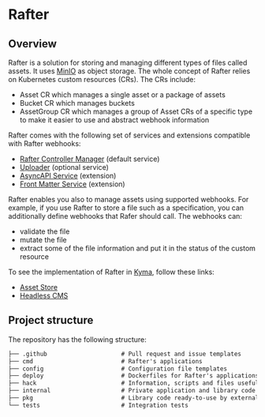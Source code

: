 # Rafter

## Overview

Rafter is a solution for storing and managing different types of files called assets. It uses [MinIO](https://min.io/) as object storage. The whole concept of Rafter relies on Kubernetes custom resources (CRs). The CRs include:

- Asset CR which manages a single asset or a package of assets
- Bucket CR which manages buckets
- AssetGroup CR which manages a group of Asset CRs of a specific type to make it easier to use and abstract webhook information

Rafter comes with the following set of services and extensions compatible with Rafter webhooks:

- [Rafter Controller Manager](./cmd/manager/README.md) (default service)
- [Uploader](./cmd/uploader/README.md) (optional service)
- [AsyncAPI Service](./cmd/extension/asyncapi/README.md) (extension)
- [Front Matter Service](./cmd/extension/frontmatter/README.md) (extension)

Rafter enables you also to manage assets using supported webhooks. For example, if you use Rafter to store a file such as a specification, you can additionally define webhooks that Rafer should call. The webhooks can:

- validate the file
- mutate the file
- extract some of the file information and put it in the status of the custom resource

To see the implementation of Rafter in [Kyma](https://kyma-project.io), follow these links:

- [Asset Store](https://kyma-project.io/docs/components/asset-store/)
- [Headless CMS](https://kyma-project.io/docs/components/headless-cms/)

## Project structure

The repository has the following structure:

```txt
├── .github                     # Pull request and issue templates
├── cmd                         # Rafter's applications
├── config                      # Configuration file templates
├── deploy                      # Dockerfiles for Rafter's applications
├── hack                        # Information, scripts and files useful for development
├── internal                    # Private application and library code
├── pkg                         # Library code ready-to-use by external applications
└── tests                       # Integration tests
```
